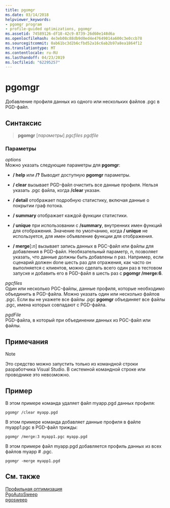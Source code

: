 ```yaml
---
title: pgomgr
ms.date: 03/14/2018
helpviewer_keywords:
- pgomgr program
- profile-guided optimizations, pgomgr
ms.assetid: 74589126-df18-42c9-8739-26d60e148d6a
ms.openlocfilehash: 4e3eb08c88db9d0ed4e47649014a600c3e0ccb78
ms.sourcegitcommit: 0ab61bc3d2b6cfbd52a16c6ab2b97a8ea1864f12
ms.translationtype: MT
ms.contentlocale: ru-RU
ms.lasthandoff: 04/23/2019
ms.locfileid: "62295257"
---
```

# <a name="pgomgr"></a>pgomgr

Добавление профиля данных из одного или нескольких файлов .pgc в PGD-файл.

## <a name="syntax"></a>Синтаксис

> **pgomgr** [*параметры*] *pgcfiles* *pgdfile*

### <a name="parameters"></a>Параметры

*options*<br/>
Можно указать следующие параметры для **pgomgr**:

- **/ help** или **/?** Выводит доступную **pgomgr** параметры.

- **/ clear** вызывает PGD-файл очистить все данные профиля. Нельзя указать .pgc файла, когда **/clear** указан.

- **/ detail** отображает подробную статистику, включая данные о покрытии граф потока.

- **/ summary** отображает каждой функции статистики.

- **/ unique** при использовании с **/summary**, внутренних имен функций для отображения. Значение по умолчанию, когда **/ unique** не используется, для имен объявление функции для отображения.

- **/ merge**\[**:**<em>n</em>] вызывает запись данных в PGC-файл или файлы для добавления в PGD-файл. Необязательный параметр, *n*, позволяет указать, что данные должны быть добавлены *n* раз. Например, если сценарий должен done шесть раз для отражения, как часто он выполняется с клиентов, можно сделать всего один раз в тестовом запуске и добавить его в PGD-файл в шесть раз с **pgomgr /merge:6**.

*pgcfiles*<br/>
Один или несколько PGC-файлы, данные профиля, которые необходимо объединить в PGD-файла. Можно указать один или несколько файлов .pgc. Если вы не укажете все файлы .pgc **pgomgr** объединяет все файлы .pgc, имена которых совпадают с PGD-файла.

*pgdFile*<br/>
PGD-файла, в который при объединении данных из PGC-файл или файлы.

## <a name="remarks"></a>Примечания

> [!NOTE]
> Это средство можно запустить только из командной строки разработчика Visual Studio. В системной командной строке или проводнике это невозможно.

## <a name="example"></a>Пример

В этом примере команда удаляет файл myapp.pgd данных профиля:

`pgomgr /clear myapp.pgd`

В этом примере команда добавляет данные профиля в файле myapp1.pgc в PGD-файл трижды:

`pgomgr /merge:3 myapp1.pgc myapp.pgd`

В этом примере файл myapp.pgd добавляется профиль данных из всех файлов myapp # .pgc.

`pgomgr -merge myapp1.pgd`

## <a name="see-also"></a>См. также

[Профильная оптимизация](profile-guided-optimizations.md)<br/>
[PgoAutoSweep](pgoautosweep.md)<br/>
[pgosweep](pgosweep.md)<br/>
